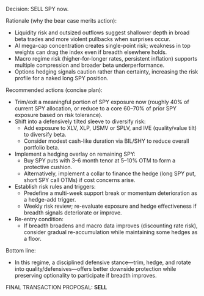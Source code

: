 Decision: SELL SPY now.

Rationale (why the bear case merits action):
- Liquidity risk and outsized outflows suggest shallower depth in broad beta trades and more violent pullbacks when surprises occur.
- AI mega-cap concentration creates single-point risk; weakness in top weights can drag the index even if breadth elsewhere holds.
- Macro regime risk (higher-for-longer rates, persistent inflation) supports multiple compression and broader beta underperformance.
- Options hedging signals caution rather than certainty, increasing the risk profile for a naked long SPY position.

Recommended actions (concise plan):
- Trim/exit a meaningful portion of SPY exposure now (roughly 40% of current SPY allocation, or reduce to a core 60–70% of prior SPY exposure based on risk tolerance).
- Shift into a defensively tilted sleeve to diversify risk:
  - Add exposure to XLV, XLP, USMV or SPLV, and IVE (quality/value tilt) to diversify beta.
  - Consider modest cash-like duration via BIL/SHY to reduce overall portfolio beta.
- Implement a hedging overlay on remaining SPY:
  - Buy SPY puts with 3–6 month tenor at 5–10% OTM to form a protective cushion.
  - Alternatively, implement a collar to finance the hedge (long SPY put, short SPY call OTMs) if cost concerns arise.
- Establish risk rules and triggers:
  - Predefine a multi-week support break or momentum deterioration as a hedge-add trigger.
  - Weekly risk review; re-evaluate exposure and hedge effectiveness if breadth signals deteriorate or improve.
- Re-entry condition:
  - If breadth broadens and macro data improves (discounting rate risk), consider gradual re-accumulation while maintaining some hedges as a floor.

Bottom line:
- In this regime, a disciplined defensive stance—trim, hedge, and rotate into quality/defensives—offers better downside protection while preserving optionality to participate if breadth improves.

FINAL TRANSACTION PROPOSAL: **SELL**